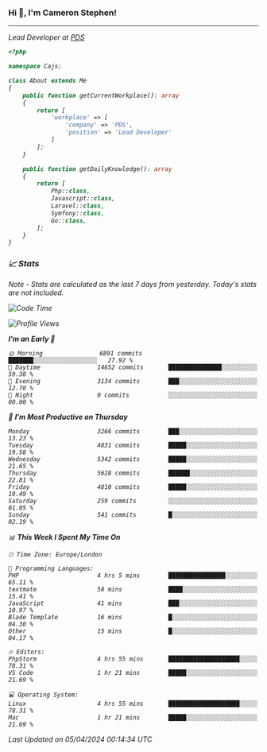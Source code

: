 ### Hi 👋, I'm Cameron Stephen!
<hr>
<p><em>Lead Developer at <a href="https://prindatasolutions.co.uk">PDS</a></p>


```php
<?php

namespace Cajs;

class About extends Me
{
    public function getCurrentWorkplace(): array
    {
        return [
            'workplace' => [
                'company' => 'PDS',
                'position' => 'Lead Developer'
            ]
        ];
    }

    public function getDailyKnowledge(): array
    {
        return [
            Php::class,
            Javascript::class,
            Laravel::class,
            Symfony::class,
            Go::class,
        ];
    }
}
```

### 📈 Stats
<p><em>Note - Stats are calculated as the last 7 days from yesterday. Today's stats are not included.</em></p>


<!--START_SECTION:waka-->
![Code Time](http://img.shields.io/badge/Code%20Time-3%2C751%20hrs%2024%20mins-blue)

![Profile Views](http://img.shields.io/badge/Profile%20Views-0-blue)

**I'm an Early 🐤** 

```text
🌞 Morning                6891 commits        ███████░░░░░░░░░░░░░░░░░░   27.92 % 
🌆 Daytime                14652 commits       ███████████████░░░░░░░░░░   59.38 % 
🌃 Evening                3134 commits        ███░░░░░░░░░░░░░░░░░░░░░░   12.70 % 
🌙 Night                  0 commits           ░░░░░░░░░░░░░░░░░░░░░░░░░   00.00 % 
```
📅 **I'm Most Productive on Thursday** 

```text
Monday                   3266 commits        ███░░░░░░░░░░░░░░░░░░░░░░   13.23 % 
Tuesday                  4831 commits        █████░░░░░░░░░░░░░░░░░░░░   19.58 % 
Wednesday                5342 commits        █████░░░░░░░░░░░░░░░░░░░░   21.65 % 
Thursday                 5628 commits        ██████░░░░░░░░░░░░░░░░░░░   22.81 % 
Friday                   4810 commits        █████░░░░░░░░░░░░░░░░░░░░   19.49 % 
Saturday                 259 commits         ░░░░░░░░░░░░░░░░░░░░░░░░░   01.05 % 
Sunday                   541 commits         █░░░░░░░░░░░░░░░░░░░░░░░░   02.19 % 
```


📊 **This Week I Spent My Time On** 

```text
🕑︎ Time Zone: Europe/London

💬 Programming Languages: 
PHP                      4 hrs 5 mins        ████████████████░░░░░░░░░   65.11 % 
textmate                 58 mins             ████░░░░░░░░░░░░░░░░░░░░░   15.41 % 
JavaScript               41 mins             ███░░░░░░░░░░░░░░░░░░░░░░   10.97 % 
Blade Template           16 mins             █░░░░░░░░░░░░░░░░░░░░░░░░   04.30 % 
Other                    15 mins             █░░░░░░░░░░░░░░░░░░░░░░░░   04.17 % 

🔥 Editors: 
PhpStorm                 4 hrs 55 mins       ████████████████████░░░░░   78.31 % 
VS Code                  1 hr 21 mins        █████░░░░░░░░░░░░░░░░░░░░   21.69 % 

💻 Operating System: 
Linux                    4 hrs 55 mins       ████████████████████░░░░░   78.31 % 
Mac                      1 hr 21 mins        █████░░░░░░░░░░░░░░░░░░░░   21.69 % 
```


 Last Updated on 05/04/2024 00:14:34 UTC
<!--END_SECTION:waka-->
